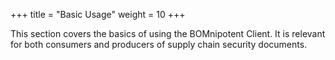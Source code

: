 +++
title = "Basic Usage"
weight = 10
+++

This section covers the basics of using the BOMnipotent Client. It is relevant for both consumers and producers of supply chain security documents.
